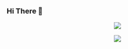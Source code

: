 ### Hi There 👋

<p align="center"><img src ="https://github-readme-stats.vercel.app/api/top-langs/?username=Fayst2D&layout=compact&hide=QMake&theme=radical"/></p>

<p align="center"><img src ="https://github-readme-stats.vercel.app/api?username=Fayst2D&show_icons=true&theme=radical"/></p>



